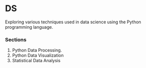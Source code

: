 # DS

Exploring various techniques used in data science using the Python programming language.

### Sections

1. Python Data Processing.
2. Python Data Visualization
3. Statistical Data Analysis
